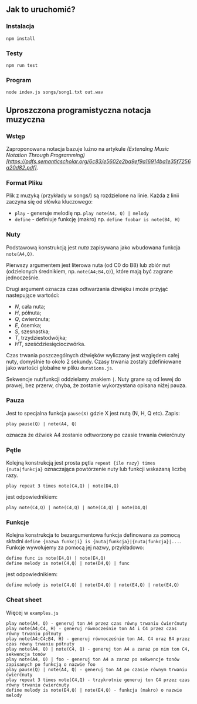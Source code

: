 ## Jak to uruchomić?

### Instalacja
`npm install`

### Testy
`npm run test`

### Program
`node index.js songs/song1.txt out.wav`

## Uproszczona programistyczna notacja muzyczna

### Wstęp
Zaproponowana notacja bazuje luźno na artykule _(Extending Music Notation Through Programming)[https://pdfs.semanticscholar.org/6c83/e5602e2ba9ef9a16914ba1e35f7256a20d82.pdf]_.

### Format Pliku
Plik z muzyką (przykłady w songs/) są rozdzielone na linie. Każda z linii zaczyna się od słówka kluczowego:

* `play` - generuje melodię np. `play note(A4, Q) | melody`
* `define` - definiuje funkcję (makro) np. `define foobar is note(B4, H)`

### Nuty
Podstawową konstrukcją jest *nuta* zapisywana jako wbudowana funkcja `note(A4,Q)`.

Pierwszy argumentem jest literowa nuta (od C0 do B8)
lub zbiór nut (odzielonych średnikiem, np. `note(A4;B4,Q)`), które mają być zagrane jednocześnie.

Drugi argument oznacza czas odtwarzania dźwięku i może przyjąć nastepujące wartości:
- _N_, cała nuta;
- _H_, półnuta;
- _Q_, ćwierćnuta;
- _E_, ósemka;
- _S_, szesnastka;
- _T_, trzydziestodwójka;
- _HT_, sześćdziesięcioczwórka.

Czas trwania poszczególnych dźwięków wyliczany jest względem całej nuty, domyślnie to około 2 sekundy. Czasy trwania zostały zdefiniowane
jako wartości globalne w pliku `durations.js`. 

Sekwencje nut/funkcji oddzielamy znakiem `|`. Nuty grane są od lewej do prawej, bez przerw, chyba, że zostanie wykorzystana opisana niżej pauza.

### Pauza

Jest to specjalna funkcja `pause(X)` gdzie X jest nutą (N, H, Q etc).
Zapis:

```
play pause(Q) | note(A4, Q)
```

oznacza że dźwiek A4 zostanie odtworzony po czasie trwania ćwierćnuty

### Pętle

Kolejną konstrukcją jest prosta pętla `repeat {ile razy} times {nuta|funkcja}` oznaczająca powtórzenie nuty lub funkcji wskazaną liczbę razy.

```
play repeat 3 times note(C4,Q) | note(D4,Q)
```

jest odpowiednikiem:

```
play note(C4,Q) | note(C4,Q) | note(C4,Q) | note(D4,Q)
```

### Funkcje
Kolejna konstrukcja to bezargumentowa funkcja definowana za pomocą składni
`define {nazwa funkcji} is {nuta|funkcja}|{nuta|funkcja}|...`.
Funkcje wywołujemy za pomocą jej nazwy, przykładowo:

```
define func is note(E4,Q) | note(E4,Q)
define melody is note(C4,Q) | note(D4,Q) | func
```

jest odpowiednikiem:

```
define melody is note(C4,Q) | note(D4,Q) | note(E4,Q) | note(E4,Q)
```

### Cheat sheet

Więcej w `examples.js`

```
play note(A4, Q) - generuj ton A4 przez czas równy trwaniu ćwierćnuty
play note(A4;C4, H) - generuj równocześnie ton A4 i C4 przez czas równy trwaniu półnuty
play note(A4;C4;B4, H) - generuj równocześnie ton A4, C4 oraz B4 przez czas równy trwaniu półnuty
play note(A4, Q) | note(C4, Q) - generuj ton A4 a zaraz po nim ton C4, sekwencja tonów
play note(A4, Q) | foo - generuj ton A4 a zaraz po sekwencje tonów zapisanych po funkcją o nazwie foo
play pause(Q) | note(A4, Q) - generuj ton A4 po czasie równym trwaniu ćwierćnuty
play repeat 3 times note(C4,Q) - trzykrotnie generuj ton C4 przez czas równy trwaniu ćwierćnuty
define melody is note(E4,Q) | note(E4,Q) - funkcja (makro) o nazwie melody
```

